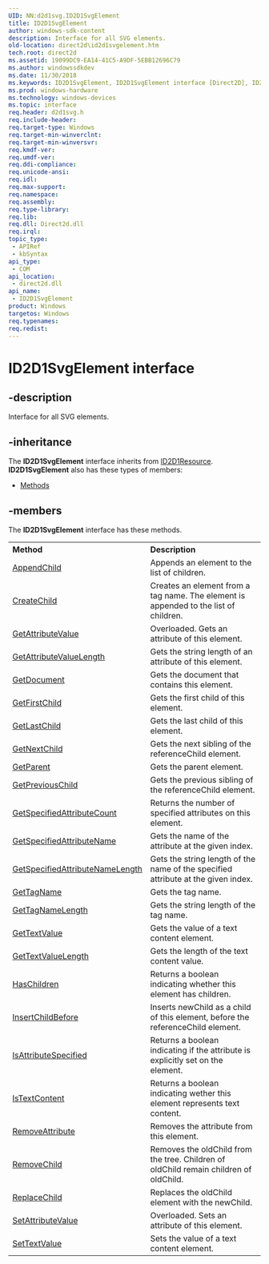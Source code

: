 ```yaml
---
UID: NN:d2d1svg.ID2D1SvgElement
title: ID2D1SvgElement
author: windows-sdk-content
description: Interface for all SVG elements.
old-location: direct2d\id2d1svgelement.htm
tech.root: direct2d
ms.assetid: 19099DC9-EA14-41C5-A9DF-5EBB12696C79
ms.author: windowssdkdev
ms.date: 11/30/2018
ms.keywords: ID2D1SvgElement, ID2D1SvgElement interface [Direct2D], ID2D1SvgElement interface [Direct2D],described, d2d1svg/ID2D1SvgElement, direct2d.id2d1svgelement
ms.prod: windows-hardware
ms.technology: windows-devices
ms.topic: interface
req.header: d2d1svg.h
req.include-header: 
req.target-type: Windows
req.target-min-winverclnt: 
req.target-min-winversvr: 
req.kmdf-ver: 
req.umdf-ver: 
req.ddi-compliance: 
req.unicode-ansi: 
req.idl: 
req.max-support: 
req.namespace: 
req.assembly: 
req.type-library: 
req.lib: 
req.dll: Direct2d.dll
req.irql: 
topic_type:
 - APIRef
 - kbSyntax
api_type:
 - COM
api_location:
 - direct2d.dll
api_name:
 - ID2D1SvgElement
product: Windows
targetos: Windows
req.typenames: 
req.redist: 
---
```


# ID2D1SvgElement interface


## -description


Interface for all SVG elements.


## -inheritance

The <b xmlns:loc="http://microsoft.com/wdcml/l10n">ID2D1SvgElement</b> interface inherits from <a href="https://msdn.microsoft.com/8f19e74a-f010-4082-a4da-d1dc3cfe3192">ID2D1Resource</a>. <b>ID2D1SvgElement</b> also has these types of members:
<ul>
<li><a href="https://docs.microsoft.com/">Methods</a></li>
</ul>

## -members

The <b>ID2D1SvgElement</b> interface has these methods.
<table class="members" id="memberListMethods">
<tr>
<th align="left" width="37%">Method</th>
<th align="left" width="63%">Description</th>
</tr>
<tr data="declared;">
<td align="left" width="37%">
<a href="https://msdn.microsoft.com/BE9F0820-D66E-4B20-8790-3D5B3652754B">AppendChild</a>
</td>
<td align="left" width="63%">
Appends an element to the list of children. 
        

</td>
</tr>
<tr data="declared;">
<td align="left" width="37%">
<a href="https://msdn.microsoft.com/E8BD0808-D3A3-41BB-A7A3-2183C0E56396">CreateChild</a>
</td>
<td align="left" width="63%">
Creates an element from a tag name. The element is appended to the list of children. 

</td>
</tr>
<tr data="declared;">
<td align="left" width="37%">
<a href="https://msdn.microsoft.com/2f6ca40a-6c78-9c60-c06a-a31f6edf7663">GetAttributeValue</a>
</td>
<td align="left" width="63%">Overloaded. Gets an attribute of this element.

</td>
</tr>
<tr data="declared;">
<td align="left" width="37%">
<a href="https://msdn.microsoft.com/2B466C04-7768-4F15-AC68-55A3074499C1">GetAttributeValueLength</a>
</td>
<td align="left" width="63%">
Gets the string length of an attribute of this element. 

</td>
</tr>
<tr data="declared;">
<td align="left" width="37%">
<a href="https://msdn.microsoft.com/87ACD0CD-AF31-4734-80F7-67090154D5D1">GetDocument</a>
</td>
<td align="left" width="63%">
Gets the document that contains this element.

</td>
</tr>
<tr data="declared;">
<td align="left" width="37%">
<a href="https://msdn.microsoft.com/6EA233AE-CC2C-442D-A8CE-FF3DC645785A">GetFirstChild</a>
</td>
<td align="left" width="63%">
Gets the first child of this element.

</td>
</tr>
<tr data="declared;">
<td align="left" width="37%">
<a href="https://msdn.microsoft.com/DA100037-7177-4547-B161-D52E059A5F35">GetLastChild</a>
</td>
<td align="left" width="63%">
Gets the last child of this element.

</td>
</tr>
<tr data="declared;">
<td align="left" width="37%">
<a href="https://msdn.microsoft.com/41D48F64-3C90-4CB1-91F5-32FC04042471">GetNextChild</a>
</td>
<td align="left" width="63%">
Gets the next sibling of the referenceChild element.

</td>
</tr>
<tr data="declared;">
<td align="left" width="37%">
<a href="https://msdn.microsoft.com/1396BEE3-23F1-4C07-8A74-BF07F14AB093">GetParent</a>
</td>
<td align="left" width="63%">
Gets the parent element.

</td>
</tr>
<tr data="declared;">
<td align="left" width="37%">
<a href="https://msdn.microsoft.com/CE4334D8-7A96-464A-BE57-A7B226221FC3">GetPreviousChild</a>
</td>
<td align="left" width="63%">
Gets the previous sibling of the referenceChild element.

</td>
</tr>
<tr data="declared;">
<td align="left" width="37%">
<a href="https://msdn.microsoft.com/DB683CA6-57B5-4B13-9EB3-269DDCA94667">GetSpecifiedAttributeCount</a>
</td>
<td align="left" width="63%">
Returns the number of specified attributes on this element. 

</td>
</tr>
<tr data="declared;">
<td align="left" width="37%">
<a href="https://msdn.microsoft.com/08419C4C-4EED-406F-884C-84532C6AF1CC">GetSpecifiedAttributeName</a>
</td>
<td align="left" width="63%">
Gets the name of the attribute at the given index.

</td>
</tr>
<tr data="declared;">
<td align="left" width="37%">
<a href="https://msdn.microsoft.com/AD94B020-D9AA-4B1F-B7C3-DEF97DADFEEA">GetSpecifiedAttributeNameLength</a>
</td>
<td align="left" width="63%">
Gets the string length of the name of the specified attribute at the given index. 

</td>
</tr>
<tr data="declared;">
<td align="left" width="37%">
<a href="https://msdn.microsoft.com/00E1D15D-6976-40F2-880C-0F0D90B767D6">GetTagName</a>
</td>
<td align="left" width="63%">
Gets the tag name.

</td>
</tr>
<tr data="declared;">
<td align="left" width="37%">
<a href="https://msdn.microsoft.com/FD73B8E6-4490-4BF2-9A65-6661DB3594E1">GetTagNameLength</a>
</td>
<td align="left" width="63%">
Gets the string length of the tag name. 

</td>
</tr>
<tr data="declared;">
<td align="left" width="37%">
<a href="https://msdn.microsoft.com/97B396BE-467A-4B5D-A87B-8B2B8BC6E71D">GetTextValue</a>
</td>
<td align="left" width="63%">
Gets the value of a text content element.

</td>
</tr>
<tr data="declared;">
<td align="left" width="37%">
<a href="https://msdn.microsoft.com/DC644B2A-3DBF-46D7-B5A3-88FD0BC51D38">GetTextValueLength</a>
</td>
<td align="left" width="63%">
Gets the length of the text content value.

</td>
</tr>
<tr data="declared;">
<td align="left" width="37%">
<a href="https://msdn.microsoft.com/8E7942E1-AD67-44B5-9C8D-89DD7551BA18">HasChildren</a>
</td>
<td align="left" width="63%">
Returns a boolean indicating whether this element has children.

</td>
</tr>
<tr data="declared;">
<td align="left" width="37%">
<a href="https://msdn.microsoft.com/09BBABC1-0644-473E-A751-C84437941A2B">InsertChildBefore</a>
</td>
<td align="left" width="63%">
Inserts newChild as a child of this element, before the referenceChild element.
        

</td>
</tr>
<tr data="declared;">
<td align="left" width="37%">
<a href="https://msdn.microsoft.com/94B91C4E-B2E5-4E23-B381-5920EA0F8F31">IsAttributeSpecified</a>
</td>
<td align="left" width="63%">
Returns a boolean indicating if the attribute is explicitly set on the element.

</td>
</tr>
<tr data="declared;">
<td align="left" width="37%">
<a href="https://msdn.microsoft.com/AB2078AC-033F-4111-B67D-014EF439E2B5">IsTextContent</a>
</td>
<td align="left" width="63%">
Returns a boolean indicating wether this element represents text content.

</td>
</tr>
<tr data="declared;">
<td align="left" width="37%">
<a href="https://msdn.microsoft.com/608BB970-CC78-4CF3-BD8C-02DCBBFA287E">RemoveAttribute</a>
</td>
<td align="left" width="63%">
Removes the attribute from this element. 

</td>
</tr>
<tr data="declared;">
<td align="left" width="37%">
<a href="https://msdn.microsoft.com/986EE898-D377-4DFF-B19E-834D5CD1A4E6">RemoveChild</a>
</td>
<td align="left" width="63%">
Removes the oldChild from the tree. Children of oldChild remain children of oldChild.

</td>
</tr>
<tr data="declared;">
<td align="left" width="37%">
<a href="https://msdn.microsoft.com/BEF74F58-D218-46CA-AE02-F15DDAC48FB4">ReplaceChild</a>
</td>
<td align="left" width="63%">
Replaces the oldChild element with the newChild.

</td>
</tr>
<tr data="declared;">
<td align="left" width="37%">
<a href="https://msdn.microsoft.com/33403a07-28d1-4138-ea7f-04f3ac42a8f7">SetAttributeValue</a>
</td>
<td align="left" width="63%">Overloaded. Sets an attribute of this element.

</td>
</tr>
<tr data="declared;">
<td align="left" width="37%">
<a href="https://msdn.microsoft.com/569257CB-1B85-458D-92F4-EBE6C3FF0639">SetTextValue</a>
</td>
<td align="left" width="63%">
Sets the value of a text content element.

</td>
</tr>
</table> 

